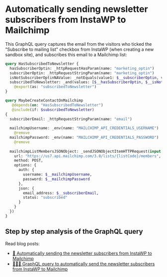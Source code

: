 # Automatically sending newsletter subscribers from InstaWP to Mailchimp

This GraphQL query captures the email from the visitors who ticked the "Subscribe to mailing list" checkbox from InstaWP (when creating a new sandbox site), and subscribes this email to a Mailchimp list:

```graphql
query HasSubscribedToNewsletter {
  hasSubscriberOptin: _httpRequestHasParam(name: "marketing_optin")
  subscriberOptin: _httpRequestStringParam(name: "marketing_optin")
  isNotSubscriberOptinNAValue: _notEquals(value1: $__subscriberOptin, value2: "NA")
  subscribedToNewsletter: _and(values: [$__hasSubscriberOptin, $__isNotSubscriberOptinNAValue])
    @export(as: "subscribedToNewsletter")
}

query MaybeCreateContactOnMailchimp
   @depends(on: "HasSubscribedToNewsletter")
   @include(if: $subscribedToNewsletter)
{
  subscriberEmail: _httpRequestStringParam(name: "email")
  
  mailchimpUsername: _env(name: "MAILCHIMP_API_CREDENTIALS_USERNAME")
    @remove
  mailchimpPassword: _env(name: "MAILCHIMP_API_CREDENTIALS_PASSWORD")
    @remove
  
  mailchimpListMembersJSONObject: _sendJSONObjectItemHTTPRequest(input: {
    url: "https://us7.api.mailchimp.com/3.0/lists/{listCode}/members",
    method: POST,
    options: {
      auth: {
        username: $__mailchimpUsername,
        password: $__mailchimpPassword
      },
      json: {
        email_address: $__subscriberEmail,
        status: "subscribed"
      }
    }
  })
}
```

## Step by step analysis of the GraphQL query

Read blog posts:

- [🚀 Automatically sending the newsletter subscribers from InstaWP to Mailchimp](https://gatographql.com/blog/instawp-gatographql/)
- [👨🏻‍🏫 GraphQL query to automatically send the newsletter subscribers from InstaWP to Mailchimp](https://gatographql.com/blog/instawp-gatographql-query/)
